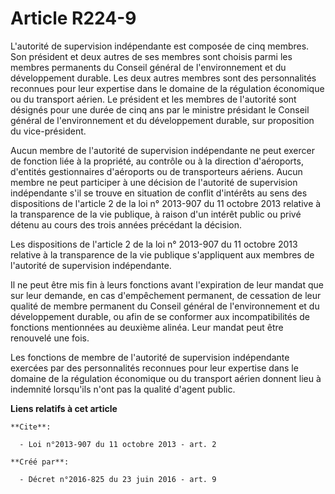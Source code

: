 # Article R224-9

L'autorité de supervision indépendante est composée de cinq membres. Son président et deux autres de ses membres sont choisis
parmi les membres permanents du Conseil général de l'environnement et du développement durable. Les deux autres membres sont
des personnalités reconnues pour leur expertise dans le domaine de la régulation économique ou du transport aérien. Le
président et les membres de l'autorité sont désignés pour une durée de cinq ans par le ministre présidant le Conseil général
de l'environnement et du développement durable, sur proposition du vice-président.

Aucun membre de l'autorité de supervision indépendante ne peut exercer de fonction liée à la propriété, au contrôle ou à la
direction d'aéroports, d'entités gestionnaires d'aéroports ou de transporteurs aériens. Aucun membre ne peut participer à une
décision de l'autorité de supervision indépendante s'il se trouve en situation de conflit d'intérêts au sens des dispositions
de l'article 2 de la loi n° 2013-907 du 11 octobre 2013 relative à la transparence de la vie publique, à raison d'un intérêt
public ou privé détenu au cours des trois années précédant la décision.

Les dispositions de l'article 2 de la loi n° 2013-907 du 11 octobre 2013 relative à la transparence de la vie publique
s'appliquent aux membres de l'autorité de supervision indépendante.

Il ne peut être mis fin à leurs fonctions avant l'expiration de leur mandat que sur leur demande, en cas d'empêchement
permanent, de cessation de leur qualité de membre permanent du Conseil général de l'environnement et du développement
durable, ou afin de se conformer aux incompatibilités de fonctions mentionnées au deuxième alinéa. Leur mandat peut être
renouvelé une fois.

Les fonctions de membre de l'autorité de supervision indépendante exercées par des personnalités reconnues pour leur
expertise dans le domaine de la régulation économique ou du transport aérien donnent lieu à indemnité lorsqu'ils n'ont pas la
qualité d'agent public.

**Liens relatifs à cet article**

	**Cite**:

	  - Loi n°2013-907 du 11 octobre 2013 - art. 2

	**Créé par**:

	  - Décret n°2016-825 du 23 juin 2016 - art. 9
